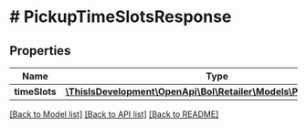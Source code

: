 # # PickupTimeSlotsResponse

## Properties

Name | Type | Description | Notes
------------ | ------------- | ------------- | -------------
**timeSlots** | [**\ThisIsDevelopment\OpenApi\Bol\Retailer\Models\PickupTimeSlot[]**](PickupTimeSlot.md) |  | [optional]

[[Back to Model list]](../../README.md#models) [[Back to API list]](../../README.md#endpoints) [[Back to README]](../../README.md)
